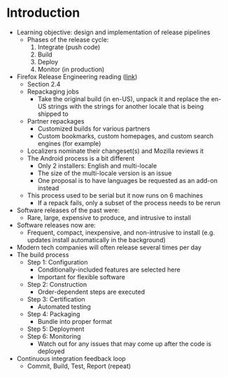 # Introduction

* Learning objective: design and implementation of release pipelines
  * Phases of the release cycle:
    1. Integrate (push code)
    2. Build
    3. Deploy
    4. Monitor (in production)
* Firefox Release Engineering reading ([link](https://www.aosabook.org/en/ffreleng.html))
  * Section 2.4
  * Repackaging jobs
    * Take the original build (in en-US), unpack it and replace the en-US strings with the strings for another locale that is being shipped to
  * Partner repackages
    * Customized builds for various partners
    * Custom bookmarks, custom homepages, and custom search engines (for example)
  * Localizers nominate their changeset(s) and Mozilla reviews it
  * The Android process is a bit different
    * Only 2 installers: English and multi-locale
    * The size of the multi-locale version is an issue
    * One proposal is to have languages be requested as an add-on instead
  * This process used to be serial but it now runs on 6 machines
    * If a repack fails, only a subset of the process needs to be rerun
* Software releases of the past were:
  * Rare, large, expensive to produce, and intrusive to install
* Software releases now are:
  * Frequent, compact, inexpensive, and non-intrusive to install (e.g. updates install automatically in the background)
* Modern tech companies will often release several times per day
* The build process
  * Step 1: Configuration
    * Conditionally-included features are selected here
    * Important for flexible software
  * Step 2: Construction
    * Order-dependent steps are executed
  * Step 3: Certification
    * Automated testing
  * Step 4: Packaging
    * Bundle into proper format
  * Step 5: Deployment
  * Step 6: Monitoring
    * Watch out for any issues that may come up after the code is deployed
* Continuous integration feedback loop
  * Commit, Build, Test, Report (repeat)